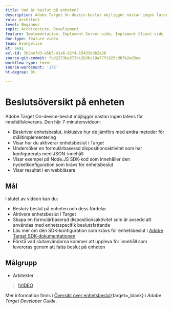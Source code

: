 ```yaml
---
title: Vad är beslut på enheten?
description: Adobe Target On-device-beslut möjliggör nästan ingen latens för innehållsleverans. I den här videon får du lära dig mer om enhetsbeslut och hur du aktiverar det.
role: Architect
level: Beginner
topic: Architecture, Development
feature: Implementation, Implement Server-side, Implement Client-side
doc-type: feature video
team: Evangelism
kt: 6691
exl-id: 3b24efd3-a5b3-41a6-92f4-15433ddb2a26
source-git-commit: fcd2273ba373dc2b3bc59a77f1925cdb7b2ed3ee
workflow-type: tm+mt
source-wordcount: '173'
ht-degree: 0%

---
```


# Beslutsöversikt på enheten

Adobe Target On-device-beslut möjliggör nästan ingen latens för innehållsleverans. Den här 7-minutersvideon:

* Beskriver enhetsbeslut, inklusive hur de jämförs med andra metoder för målitimplementering
* Visar hur du aktiverar enhetsbeslut i Target
* Undersöker en formulärbaserad dispositionsaktivitet som har konfigurerats med JSON-innehåll
* Visar exempel på Node.JS SDK-kod som innehåller den nyckelkonfiguration som krävs för enhetsbeslut
* Visar resultat i en webbläsare

## Mål

I slutet av videon kan du:

* Beskriv beslut på enheten och dess fördelar
* Aktivera enhetsbeslut i Target
* Skapa en formulärbaserad dispositionsaktivitet som är avsedd att användas med enhetsspecifik beslutsfattande
* Läs mer om den SDK-konfiguration som krävs för enhetsbeslut i [Adobe Target SDK-dokumentationen](https://experienceleague.adobe.com/sv/docs/target-dev/developer/server-side/on-device-decisioning/overview)
* Förstå vad slutanvändarna kommer att uppleva för innehåll som levereras genom att fatta beslut på enheten

## Målgrupp

* Arkitekter

>[!VIDEO](https://video.tv.adobe.com/v/329032/?quality=12)

Mer information finns i [Översikt över enhetsbeslut](https://experienceleague.adobe.com/docs/target-dev/developer/server-side/on-device-decisioning/overview.html?lang=sv-SE){target=_blank} i *Adobe Target Developer Guide*.

